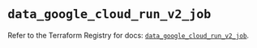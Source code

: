 # `data_google_cloud_run_v2_job`

Refer to the Terraform Registry for docs: [`data_google_cloud_run_v2_job`](https://registry.terraform.io/providers/hashicorp/google-beta/5.41.0/docs/data-sources/google_cloud_run_v2_job).
